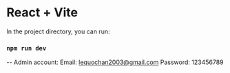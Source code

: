 # React + Vite

In the project directory, you can run:

### `npm run dev`

-- Admin account:
Email: lequochan2003@gmail.com
Password: 123456789
